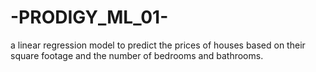# -PRODIGY_ML_01-
a linear regression model to predict the prices of houses based on their square footage and the number of bedrooms and bathrooms.
